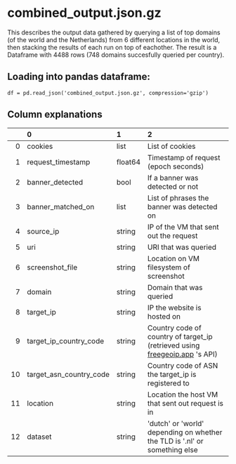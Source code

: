 # combined_output.json.gz

This describes the output data gathered by querying a list of top domains (of the world and the Netherlands) from 6 different locations in the world, then stacking the results of each run on top of eachother. The result is a Dataframe with 4488 rows (748 domains succesfully queried per country).

## Loading into pandas dataframe:
`df = pd.read_json('combined_output.json.gz', compression='gzip')`

## Column explanations
|    | 0                                        | 1       | 2   |
|---:|:-----------------------------------------|:--------|:----|
|  0 | cookies           | list  | List of cookies    |
|  1 | request_timestamp | float64 | Timestamp of request (epoch seconds)    |
|  2 | banner_detected    | bool    | If a banner was detected or not    |
|  3 | banner_matched_on  | list    | List of phrases the banner was detected on    |
|  4 | source_ip                                | string  | IP of the VM that sent out the request    |
|  5 | uri                       | string  | URI that was queried    |
|  6 | screenshot_file           | string  | Location on VM filesystem of screenshot    |
|  7 | domain                                   | string  | Domain that was queried    |
|  8 | target_ip                                | string  | IP the website is hosted on    |
|  9 | target_ip_country_code                   | string  | Country code of country of target_ip (retrieved using [freegeoip.app](freegeoip.app) 's API)    |
| 10 | target_asn_country_code                  | string  | Country code of ASN the target_ip is registered to    |
| 11 | location                                 | string  | Location the host VM that sent out request is in    |
| 12 | dataset                                  | string  | 'dutch' or 'world' depending on whether the TLD is '.nl' or something else    |
